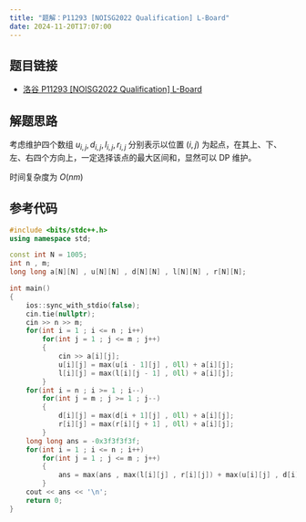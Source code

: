```yaml
---
title: "题解：P11293 [NOISG2022 Qualification] L-Board"
date: 2024-11-20T17:07:00
---
```


## 题目链接

- [洛谷 P11293 [NOISG2022 Qualification] L-Board](https://www.luogu.com.cn/problem/P11293)

## 解题思路

考虑维护四个数组 $u_{i,j},d_{i,j},l_{i,j},r_{i,j}$ 分别表示以位置 $(i,j)$ 为起点，在其上、下、左、右四个方向上，一定选择该点的最大区间和，显然可以 DP 维护。

时间复杂度为 $O(nm)$

## 参考代码

```cpp
#include <bits/stdc++.h>
using namespace std;

const int N = 1005;
int n , m;
long long a[N][N] , u[N][N] , d[N][N] , l[N][N] , r[N][N];

int main()
{
    ios::sync_with_stdio(false);
    cin.tie(nullptr);
    cin >> n >> m;
    for(int i = 1 ; i <= n ; i++)
        for(int j = 1 ; j <= m ; j++)
        {
            cin >> a[i][j];
            u[i][j] = max(u[i - 1][j] , 0ll) + a[i][j];
            l[i][j] = max(l[i][j - 1] , 0ll) + a[i][j];
        }
    for(int i = n ; i >= 1 ; i--)
        for(int j = m ; j >= 1 ; j--)
        {
            d[i][j] = max(d[i + 1][j] , 0ll) + a[i][j];
            r[i][j] = max(r[i][j + 1] , 0ll) + a[i][j];
        }
    long long ans = -0x3f3f3f3f;
    for(int i = 1 ; i <= n ; i++)
        for(int j = 1 ; j <= m ; j++)
        {
            ans = max(ans , max(l[i][j] , r[i][j]) + max(u[i][j] , d[i][j]) - a[i][j]);
        }
    cout << ans << '\n';
    return 0;
}
```